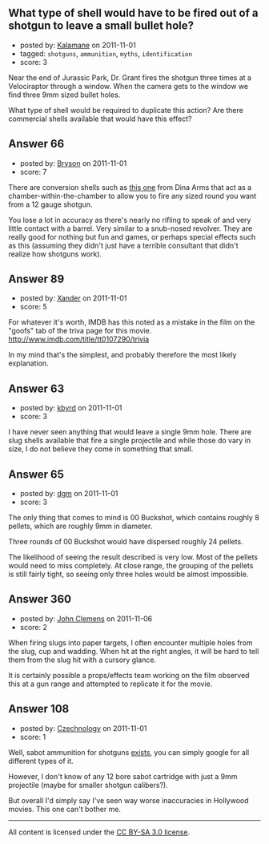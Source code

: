 ## What type of shell would have to be fired out of a shotgun to leave a small bullet hole?

- posted by: [Kalamane](https://stackexchange.com/users/-1/39-kalamane) on 2011-11-01
- tagged: `shotguns`, `ammunition`, `myths`, `identification`
- score: 3

Near the end of Jurassic Park, Dr. Grant fires the shotgun three times at a Velociraptor through a window.  When the camera gets to the window we find three 9mm sized bullet holes.

What type of shell would be required to duplicate this action?
Are there commercial shells available that would have this effect?


## Answer 66

- posted by: [Bryson](https://stackexchange.com/users/-1/32-bryson) on 2011-11-01
- score: 7

There are conversion shells such as <a href="http://store.dinaarms.com/product_p/12ga9mm.htm">this one</a> from Dina Arms that act as a chamber-within-the-chamber to allow you to fire any sized round you want from a 12 gauge shotgun. 

You lose a lot in accuracy as there's nearly no rifling to speak of and very little contact with a barrel. Very similar to a snub-nosed revolver. They are really good for nothing but fun and games, or perhaps special effects such as this (assuming they didn't just have a terrible consultant that didn't realize how shotguns work).


## Answer 89

- posted by: [Xander](https://stackexchange.com/users/-1/9-xander) on 2011-11-01
- score: 5

For whatever it's worth, IMDB has this noted as a mistake in the film on the "goofs" tab of the triva page for this movie.  http://www.imdb.com/title/tt0107290/trivia

In my mind that's the simplest, and probably therefore the most likely explanation.  


## Answer 63

- posted by: [kbyrd](https://stackexchange.com/users/-1/37-kbyrd) on 2011-11-01
- score: 3

I have never seen anything that would leave a single 9mm hole. There are slug shells available that fire a single projectile and while those do vary in size, I do not believe they come in something that small.


## Answer 65

- posted by: [dgm](https://stackexchange.com/users/-1/78-dgm) on 2011-11-01
- score: 3

The only thing that comes to mind is 00 Buckshot, which contains roughly 8 pellets, which are roughly 9mm in diameter.

Three rounds of 00 Buckshot would have dispersed roughly 24 pellets.

The likelihood of seeing the result described is very low. Most of the pellets would need to miss completely. At close range, the grouping of the pellets is still fairly tight, so seeing only three holes would be almost impossible.




## Answer 360

- posted by: [John Clemens](https://stackexchange.com/users/-1/162-john-clemens) on 2011-11-06
- score: 2

When firing slugs into paper targets, I often encounter multiple holes from the slug, cup and wadding. When hit at the right angles, it will be hard to tell them from the slug hit with a cursory glance.

It is certainly possible a props/effects team working on the film observed this at a gun range and attempted to replicate it for the movie.


## Answer 108

- posted by: [Czechnology](https://stackexchange.com/users/-1/101-czechnology) on 2011-11-01
- score: 1

Well, sabot ammunition for shotguns [exists](http://www.theboxotruth.com/docs/bot46.htm), you can simply google for all different types of it.

However, I don't know of any 12 bore sabot cartridge with just a 9mm projectile (maybe for smaller shotgun calibers?).

But overall I'd simply say I've seen way worse inaccuracies in Hollywood movies. This one can't bother me.



---

All content is licensed under the [CC BY-SA 3.0 license](https://creativecommons.org/licenses/by-sa/3.0/).
